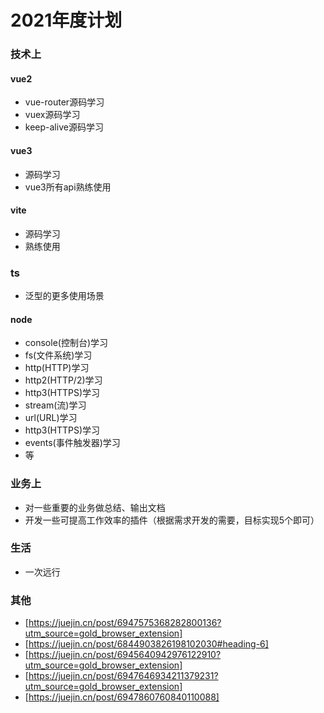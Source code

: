 <!--
 * @Author: your name
 * @Date: 2021-01-20 15:42:11
 * @LastEditTime: 2021-04-12 19:40:40
 * @LastEditors: Please set LastEditors
 * @Description: In User Settings Edit
 * @FilePath: /2021计划/README.md
-->

# 2021年度计划

### 技术上

#### vue2

* vue-router源码学习
* vuex源码学习
* keep-alive源码学习
  
#### vue3

* 源码学习
* vue3所有api熟练使用

#### vite

* 源码学习
* 熟练使用

### ts

* 泛型的更多使用场景

#### node

* console(控制台)学习
* fs(文件系统)学习
* http(HTTP)学习
* http2(HTTP/2)学习
* http3(HTTPS)学习
* stream(流)学习
* url(URL)学习
* http3(HTTPS)学习
* events(事件触发器)学习
* 等

### 业务上

* 对一些重要的业务做总结、输出文档
* 开发一些可提高工作效率的插件（根据需求开发的需要，目标实现5个即可）

### 生活

* 一次远行

### 其他

* [https://juejin.cn/post/6947575368282800136?utm_source=gold_browser_extension]
* [https://juejin.cn/post/6844903826198102030#heading-6]
* [https://juejin.cn/post/6945640942976122910?utm_source=gold_browser_extension]
* [https://juejin.cn/post/6947646934211379231?utm_source=gold_browser_extension]
* [https://juejin.cn/post/6947860760840110088]
